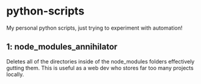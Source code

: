 # python-scripts
My personal python scripts, just trying to experiment with automation!

## 1: node_modules_annihilator 
Deletes all of the directories inside of the node_modules folders effectively gutting them. This is useful as a web dev who stores far too many projects locally.
